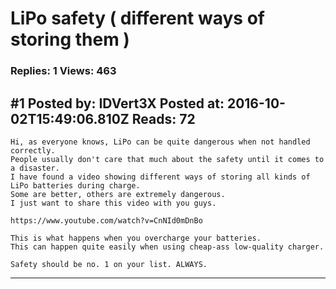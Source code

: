 # LiPo safety ( different ways of storing them )

### Replies: 1 Views: 463

## \#1 Posted by: IDVert3X Posted at: 2016-10-02T15:49:06.810Z Reads: 72

```
Hi, as everyone knows, LiPo can be quite dangerous when not handled correctly.
People usually don't care that much about the safety until it comes to a disaster.
I have found a video showing different ways of storing all kinds of LiPo batteries during charge.
Some are better, others are extremely dangerous.
I just want to share this video with you guys.

https://www.youtube.com/watch?v=CnNId0mDnBo

This is what happens when you overcharge your batteries.
This can happen quite easily when using cheap-ass low-quality charger.

Safety should be no. 1 on your list. ALWAYS.
```

---
